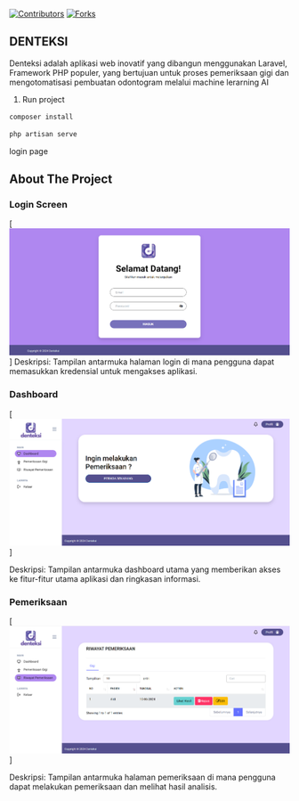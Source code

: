 [![Contributors][contributors-shield]][contributors-url]
[![Forks][forks-shield]][forks-url]

## DENTEKSI

Denteksi adalah aplikasi web inovatif yang dibangun menggunakan Laravel, Framework PHP populer, yang bertujuan untuk proses pemeriksaan gigi dan mengotomatisasi pembuatan odontogram melalui machine lerarning AI 

1. Run project
```bash
composer install
```

```bash
php artisan serve
```
login page


## About The Project

### Login Screen
[![Login Screen][login-screenshot]]
Deskripsi: Tampilan antarmuka halaman login di mana pengguna dapat memasukkan kredensial untuk mengakses aplikasi.

### Dashboard
[![Dashboard][dashboard-screenshot]]

Deskripsi: Tampilan antarmuka dashboard utama yang memberikan akses ke fitur-fitur utama aplikasi dan ringkasan informasi.

### Pemeriksaan
[![Pemeriksaan Screen][pemeriksaan-screenshot]]

Deskripsi: Tampilan antarmuka halaman pemeriksaan di mana pengguna dapat melakukan pemeriksaan dan melihat hasil analisis.





<!-- citation -->

[contributors-url]: https://github.com/yudamhndra/Denteksi-Web-AI/graphs/contributors
[contributors-shield]: https://img.shields.io/github/contributors/yudamhndra/Denteksi-Web-AI.svg?style=for-the-badge
[forks-shield]: https://img.shields.io/github/forks/yudamhndra/Denteksi-Web-AI.svg?style=for-the-badge
[forks-url]:  https://github.com/yudamhndra/Denteksi-Web-AI/network/members
[login-screenshot]: public/assets/images/screenshots/Screenshot-login.png
[pemeriksaan-screenshot]: public/assets/images/screenshots/Screenshot-riwayatPemeriksaan.png
[dashboard-screenshot]: public/assets/images/screenshots/Screenshot-dashboard.png
